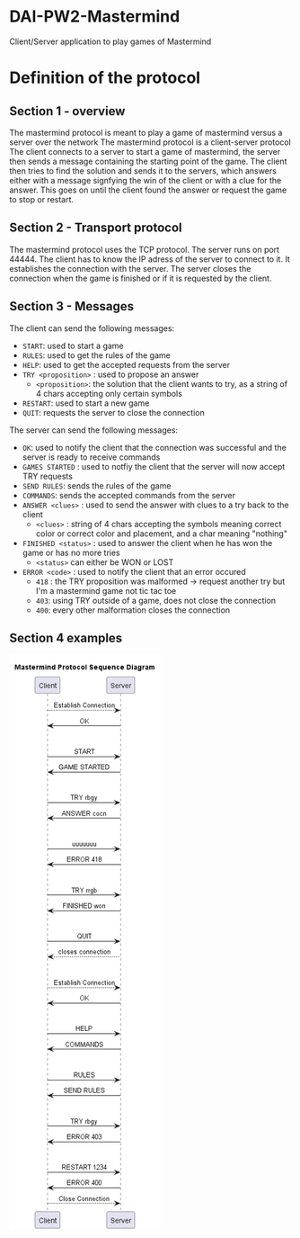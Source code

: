 # DAI-PW2-Mastermind
Client/Server application to play games of Mastermind

# Definition of the protocol

## Section 1 - overview

The mastermind protocol is meant to play a game of mastermind versus a server over the network
The mastermind protocol is a client-server protocol
The client connects to a server to start a game of mastermind, the server then sends a message containing the starting point of the game. The client then tries to find the solution and sends it to the servers, which answers either with a message signfying the win of the client or with a clue for the answer. This goes on until the client found the answer or request the game to stop or restart.

## Section 2 - Transport protocol

The mastermind protocol uses the TCP protocol. The server runs on port 44444.
The client has to know the IP adress of the server to connect to it. It establishes the connection with the server.
The server closes the connection when the game is finished or if it is requested by the client.

## Section 3 - Messages

The client can send the following messages:
- `START`: used to start a game
- `RULES`: used to get the rules of the game
- `HELP`: used to get the accepted requests from the server
- `TRY <proposition>` : used to propose an answer
	- `<proposition>`: the solution that the client wants to try, as a string of 4 chars accepting only certain 	symbols
- `RESTART`: used to start a new game
- `QUIT`: requests the server to close the connection

The server can send the following messages:
- `OK`: used to notify the client that the connection was successful and the server is ready to receive commands
- `GAMES STARTED` : used to notfiy the client that the server will now accept TRY requests
- `SEND RULES`: sends the rules of the game
- `COMMANDS`: sends the accepted commands from the server
- `ANSWER <clues>` : used to send the answer with clues to a try back to the client
	- `<clues>` : string of 4 chars accepting the symbols meaning correct color or correct color and placement, and a char 	meaning "nothing"
- `FINISHED <status>` : used to answer the client when he has won the game or has no more tries
	- `<status>` can either be WON or LOST
- `ERROR <code>` : used to notify the client that an error occured
	- `418` : the TRY proposition was malformed -> request another try but I'm a mastermind game not tic tac toe
  - `403`: using TRY outside of a game, does not close the connection
  - `400`: every other malformation closes the connection

## Section 4 examples

![Sequence diagram of the protocol](./images/diagramSeqProt.png)